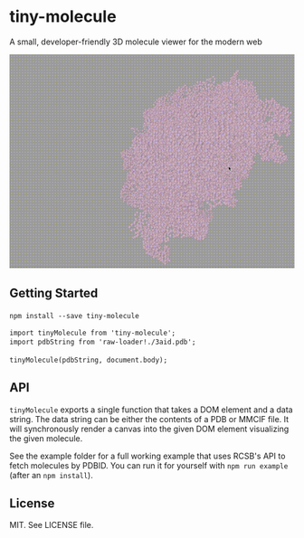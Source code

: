 # tiny-molecule
A small, developer-friendly 3D molecule viewer for the modern web

![demo](./demo.gif)

## Getting Started

`npm install --save tiny-molecule`

```
import tinyMolecule from 'tiny-molecule';
import pdbString from 'raw-loader!./3aid.pdb';

tinyMolecule(pdbString, document.body);
```

## API
`tinyMolecule` exports a single function that takes a DOM element and a data string.  The data string can be either the contents of a PDB or MMCIF file.  It will synchronously render a canvas into the given DOM element visualizing the given molecule.

See the example folder for a full working example that uses RCSB's API to fetch molecules by PDBID.  You can run it for yourself with `npm run example` (after an `npm install`).

## License
MIT.  See LICENSE file.
